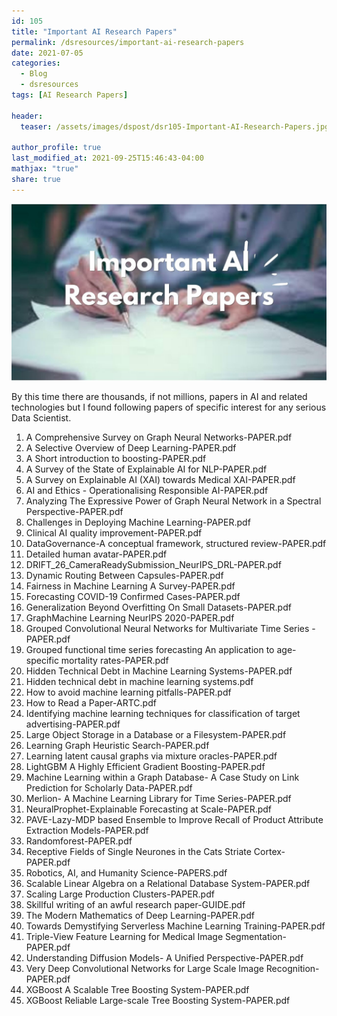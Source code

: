 ```yaml
---
id: 105    
title: "Important AI Research Papers"
permalink: /dsresources/important-ai-research-papers
date: 2021-07-05
categories:
  - Blog
  - dsresources
tags: [AI Research Papers]

header:
  teaser: /assets/images/dspost/dsr105-Important-AI-Research-Papers.jpg

author_profile: true
last_modified_at: 2021-09-25T15:46:43-04:00
mathjax: "true"
share: true
---
```


![Important AI Research Papers](/assets/images/dspost/dsr105-Important-AI-Research-Papers.jpg)

By this time there are thousands, if not millions, papers in AI and related technologies but I found following papers of specific interest for any serious Data Scientist.

1. A Comprehensive Survey on Graph Neural  Networks-PAPER.pdf
2. A Selective Overview of Deep Learning-PAPER.pdf
3. A Short introduction to boosting-PAPER.pdf
4. A Survey of the State of Explainable AI for NLP-PAPER.pdf
5. A Survey on Explainable AI (XAI)  towards Medical XAI-PAPER.pdf
6. AI and Ethics - Operationalising Responsible AI-PAPER.pdf
7. Analyzing The Expressive Power of Graph Neural Network in a Spectral Perspective-PAPER.pdf
8. Challenges in Deploying Machine Learning-PAPER.pdf
9. Clinical AI quality improvement-PAPER.pdf
10. DataGovernance-A conceptual framework, structured review-PAPER.pdf
11. Detailed human avatar-PAPER.pdf
12. DRIFT_26_CameraReadySubmission_NeurIPS_DRL-PAPER.pdf
13. Dynamic Routing Between Capsules-PAPER.pdf
14. Fairness in Machine Learning  A Survey-PAPER.pdf
15. Forecasting COVID-19 Confirmed Cases-PAPER.pdf
16. Generalization Beyond Overfitting On Small Datasets-PAPER.pdf
17. GraphMachine Learning NeurIPS 2020-PAPER.pdf
18. Grouped Convolutional Neural Networks for Multivariate Time Series -PAPER.pdf
19. Grouped functional time series forecasting  An application to age-specific mortality rates-PAPER.pdf
20. Hidden Technical Debt in Machine Learning Systems-PAPER.pdf
21. Hidden technical debt in machine learning systems.pdf
22. How to avoid machine learning pitfalls-PAPER.pdf
23. How to Read a Paper-ARTC.pdf
24. Identifying machine learning techniques for classification of target advertising-PAPER.pdf
25. Large Object Storage in a Database or a Filesystem-PAPER.pdf
26. Learning Graph Heuristic Search-PAPER.pdf
27. Learning latent causal graphs via mixture oracles-PAPER.pdf
28. LightGBM A Highly Efficient Gradient Boosting-PAPER.pdf
29. Machine Learning within a Graph Database- A Case Study on Link Prediction for Scholarly Data-PAPER.pdf
30. Merlion- A Machine Learning Library for Time Series-PAPER.pdf
31. NeuralProphet-Explainable Forecasting at Scale-PAPER.pdf
32. PAVE-Lazy-MDP based Ensemble to Improve Recall of Product Attribute Extraction Models-PAPER.pdf
33. Randomforest-PAPER.pdf
34. Receptive Fields of Single Neurones in the Cats Striate Cortex-PAPER.pdf
35. Robotics, AI, and Humanity Science-PAPERS.pdf
36. Scalable Linear Algebra on a Relational Database System-PAPER.pdf
37. Scaling Large Production Clusters-PAPER.pdf
38. Skillful writing of an awful research paper-GUIDE.pdf
39. The Modern Mathematics of Deep Learning-PAPER.pdf
40. Towards Demystifying Serverless Machine Learning Training-PAPER.pdf
41. Triple-View Feature Learning  for Medical Image Segmentation-PAPER.pdf
42. Understanding Diffusion Models- A Unified Perspective-PAPER.pdf
43. Very Deep Convolutional Networks for Large Scale Image Recognition-PAPER.pdf
44. XGBoost A Scalable Tree Boosting System-PAPER.pdf
45. XGBoost Reliable Large-scale Tree Boosting System-PAPER.pdf